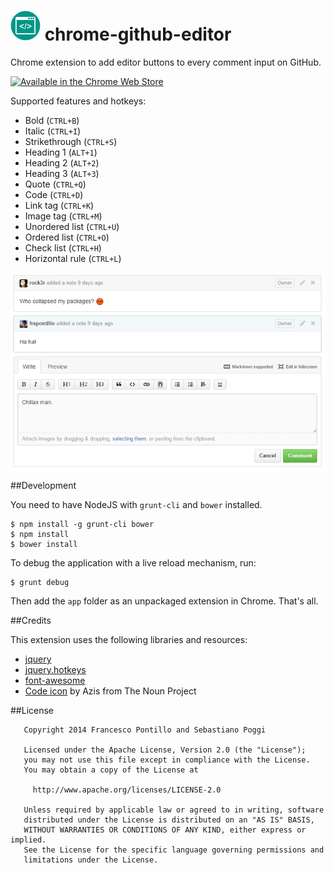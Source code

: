 ![Chrome GitHub Editor Logo](app/images/icon-48.png) chrome-github-editor
========================

Chrome extension to add editor buttons to every comment input on GitHub.

[![Available in the Chrome Web Store](https://developer.chrome.com/webstore/images/ChromeWebStore_Badge_v2_206x58.png)](https://chrome.google.com/webstore/detail/github-comment-editor/knifdnebmefnkimmiegaidobmomoalpp)

Supported features and hotkeys:

- Bold (`CTRL+B`)
- Italic (`CTRL+I`)
- Strikethrough (`CTRL+S`)
- Heading 1 (`ALT+1`)
- Heading 2 (`ALT+2`)
- Heading 3 (`ALT+3`)
- Quote (`CTRL+Q`)
- Code (`CTRL+D`)
- Link tag (`CTRL+K`)
- Image tag (`CTRL+M`)
- Unordered list (`CTRL+U`)
- Ordered list (`CTRL+O`)
- Check list (`CTRL+H`)
- Horizontal rule (`CTRL+L`)

![Chrome GitHub Editor Screenshot](raw/screenshot-2.png)

##Development

You need to have NodeJS with `grunt-cli` and `bower` installed.

```shell
$ npm install -g grunt-cli bower
$ npm install
$ bower install
```

To debug the application with a live reload mechanism, run:

```shell
$ grunt debug
```

Then add the `app` folder as an unpackaged extension in Chrome. That's all.

##Credits

This extension uses the following libraries and resources:

* [jquery](http://jquery.com/)
* [jquery.hotkeys](https://github.com/jeresig/jquery.hotkeys)
* [font-awesome](http://fortawesome.github.io/Font-Awesome/)
* [Code icon](http://thenounproject.com/term/code/18033/) by Azis from The Noun Project

##License

```
   Copyright 2014 Francesco Pontillo and Sebastiano Poggi

   Licensed under the Apache License, Version 2.0 (the "License");
   you may not use this file except in compliance with the License.
   You may obtain a copy of the License at

     http://www.apache.org/licenses/LICENSE-2.0

   Unless required by applicable law or agreed to in writing, software
   distributed under the License is distributed on an "AS IS" BASIS,
   WITHOUT WARRANTIES OR CONDITIONS OF ANY KIND, either express or implied.
   See the License for the specific language governing permissions and
   limitations under the License.

```
